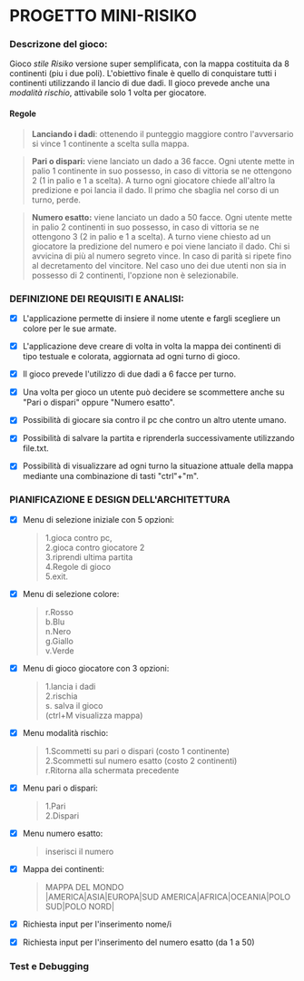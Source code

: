 # PROGETTO MINI-RISIKO

### Descrizone del gioco:
Gioco *stile Risiko* versione super semplificata, con la mappa costituita da 8 continenti (piu i due poli). L'obiettivo finale è quello di conquistare tutti i continenti utilizzando il lancio di due dadi. Il gioco prevede anche una *modalità rischio*, attivabile solo 1 volta per giocatore.

#### Regole
>**Lanciando i dadi**: ottenendo il punteggio maggiore contro l'avversario si vince 1 continente a scelta sulla mappa.

>**Pari o dispari:** viene lanciato un dado a 36 facce. Ogni utente mette in palio 1 continente in suo possesso, in caso di vittoria se ne ottengono 2 (1 in palio e 1 a scelta). A turno ogni giocatore chiede all'altro la predizione e poi lancia il dado. Il primo che sbaglia nel corso di un turno, perde.  

>**Numero esatto:** viene lanciato un dado a 50 facce. Ogni utente mette in palio 2 continenti in suo possesso, in caso di vittoria se ne ottengono 3 (2 in palio e 1 a scelta). A turno viene chiesto ad un giocatore la predizione del numero e poi viene lanciato il dado. Chi si avvicina di più al numero segreto vince. In caso di parità si ripete fino al decretamento del vincitore.
Nel caso uno dei due utenti non sia in possesso di 2 continenti, l'opzione non è selezionabile.




### DEFINIZIONE DEI REQUISITI E ANALISI:

- [x] L'applicazione permette di insiere il nome utente e fargli scegliere un colore per le sue armate.
- [x] L'applicazione deve creare di volta in volta la mappa dei continenti di tipo testuale e colorata, aggiornata ad ogni turno di gioco.  
- [x] Il gioco prevede l'utilizzo di due dadi a 6 facce per turno.
- [x] Una volta per gioco un utente può decidere se scommettere anche su "Pari o dispari" oppure "Numero esatto".
- [x] Possibilità di giocare sia contro il pc che contro un altro utente umano.  
- [x] Possibilità di salvare la partita e riprenderla successivamente utilizzando file.txt.
- [x] Possibilità di visualizzare ad ogni turno la situazione attuale della mappa mediante una combinazione di tasti "ctrl"+"m".




### PIANIFICAZIONE E DESIGN DELL'ARCHITETTURA
- [x] Menu di selezione iniziale con 5 opzioni:   
    >1.gioca contro pc,  
    >2.gioca contro giocatore 2  
    >3.riprendi ultima partita  
    >4.Regole di gioco  
    >5.exit. 

- [x] Menu di selezione colore:
    >r.Rosso  
    >b.Blu  
    >n.Nero  
    >g.Giallo  
    >v.Verde  

- [x] Menu di gioco giocatore con 3 opzioni:  
    >1.lancia i dadi  
    >2.rischia  
    >s. salva il gioco  
    >(ctrl+M visualizza mappa)

- [x] Menu modalità rischio:  
    >1.Scommetti su pari o dispari (costo 1 continente)  
    >2.Scommetti sul numero esatto (costo 2 continenti)  
    >r.Ritorna alla schermata precedente

- [x] Menu pari o dispari:
    >1.Pari  
    >2.Dispari

- [x] Menu numero esatto: 
    >inserisci il numero

- [x] Mappa dei continenti:  
    >   MAPPA DEL MONDO  
    >|AMERICA|ASIA|EUROPA|SUD AMERICA|AFRICA|OCEANIA|POLO SUD|POLO NORD|

- [x] Richiesta input per l'inserimento nome/i
- [x] Richiesta input per l'inserimento del numero esatto (da 1 a 50)



### Test e Debugging